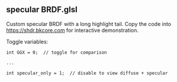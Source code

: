## specular BRDF.glsl

Custom specular BRDF with a long highlight tail. Copy the code into https://shdr.bkcore.com for interactive demonstration.

Toggle variables:

```
int GGX = 0;  // toggle for comparison

...

int specular_only = 1;  // disable to view diffuse + specular
```
